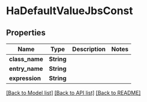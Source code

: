 # HaDefaultValueJbsConst

## Properties

Name | Type | Description | Notes
------------ | ------------- | ------------- | -------------
**class_name** | **String** |  | 
**entry_name** | **String** |  | 
**expression** | **String** |  | 

[[Back to Model list]](../README.md#documentation-for-models) [[Back to API list]](../README.md#documentation-for-api-endpoints) [[Back to README]](../README.md)


